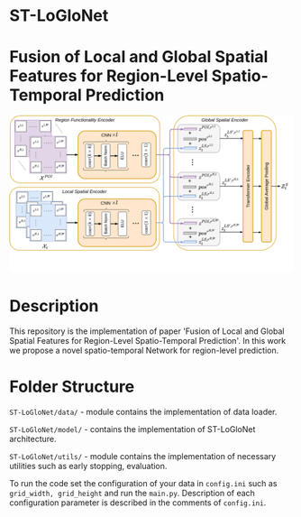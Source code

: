 # ST-LoGloNet
# Fusion of Local and Global Spatial Features for Region-Level Spatio-Temporal Prediction

![ST-LoGloNet](spatial_encoder.png)

# Description
This repository is the implementation of paper 'Fusion of Local and Global Spatial Features for Region-Level Spatio-Temporal Prediction'. In this work we propose a novel spatio-temporal Network for region-level prediction.

# Folder Structure

`ST-LoGloNet/data/` - module contains the implementation of data loader. 

`ST-LoGloNet/model/` - contains the implementation of ST-LoGloNet architecture.

`ST-LoGloNet/utils/` - module contains the implementation of necessary utilities such as early stopping, evaluation.

To run the code set the configuration of your data in `config.ini` such as `grid_width, grid_height` and run the `main.py`.
Description of each configuration parameter is described in the comments of `config.ini`.